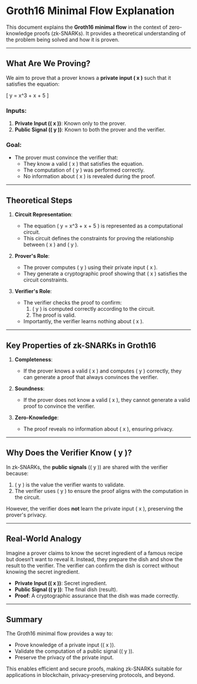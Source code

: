 # Groth16 Minimal Flow Explanation

This document explains the **Groth16 minimal flow** in the context of zero-knowledge proofs (zk-SNARKs). It provides a theoretical understanding of the problem being solved and how it is proven.

---

## What Are We Proving?

We aim to prove that a prover knows a **private input \( x \)** such that it satisfies the equation:

\[
y = x^3 + x + 5
\]

### Inputs:
1. **Private Input (\( x \))**: Known only to the prover.
2. **Public Signal (\( y \))**: Known to both the prover and the verifier.

### Goal:
- The prover must convince the verifier that:
  - They know a valid \( x \) that satisfies the equation.
  - The computation of \( y \) was performed correctly.
  - No information about \( x \) is revealed during the proof.

---

## Theoretical Steps

1. **Circuit Representation**:
   - The equation \( y = x^3 + x + 5 \) is represented as a computational circuit.
   - This circuit defines the constraints for proving the relationship between \( x \) and \( y \).

2. **Prover's Role**:
   - The prover computes \( y \) using their private input \( x \).
   - They generate a cryptographic proof showing that \( x \) satisfies the circuit constraints.

3. **Verifier's Role**:
   - The verifier checks the proof to confirm:
     1. \( y \) is computed correctly according to the circuit.
     2. The proof is valid.
   - Importantly, the verifier learns nothing about \( x \).

---

## Key Properties of zk-SNARKs in Groth16

1. **Completeness**:
   - If the prover knows a valid \( x \) and computes \( y \) correctly, they can generate a proof that always convinces the verifier.

2. **Soundness**:
   - If the prover does not know a valid \( x \), they cannot generate a valid proof to convince the verifier.

3. **Zero-Knowledge**:
   - The proof reveals no information about \( x \), ensuring privacy.

---

## Why Does the Verifier Know \( y \)?

In zk-SNARKs, the **public signals** (\( y \)) are shared with the verifier because:
1. \( y \) is the value the verifier wants to validate.
2. The verifier uses \( y \) to ensure the proof aligns with the computation in the circuit.

However, the verifier does **not** learn the private input \( x \), preserving the prover's privacy.

---

## Real-World Analogy

Imagine a prover claims to know the secret ingredient of a famous recipe but doesn’t want to reveal it. Instead, they prepare the dish and show the result to the verifier. The verifier can confirm the dish is correct without knowing the secret ingredient.

- **Private Input (\( x \))**: Secret ingredient.
- **Public Signal (\( y \))**: The final dish (result).
- **Proof**: A cryptographic assurance that the dish was made correctly.

---

## Summary

The Groth16 minimal flow provides a way to:
- Prove knowledge of a private input (\( x \)).
- Validate the computation of a public signal (\( y \)).
- Preserve the privacy of the private input.

This enables efficient and secure proofs, making zk-SNARKs suitable for applications in blockchain, privacy-preserving protocols, and beyond.